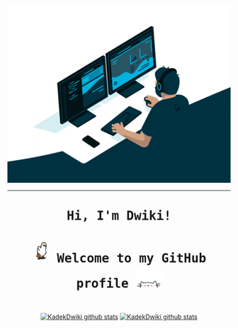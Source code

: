 <p align="center">
  <a href="#"><img height="400" width="600" src="coding.gif" alt="Kadek Dwiki"></a>
</p>
<hr></hr>
<h1 align="center" style="text-decoration:none;"><samp>Hi, I'm Dwiki!</samp></h1>
<h1 align="center"style="text-decoration:none;"><samp><img height="50" src="bebek.gif" alt="Hello"> Welcome to my GitHub profile <img height="50" src="cat.gif" alt="Hello"></samp></h1>
<br>
<p align="center">
  <a href="#"><img src="https://github-readme-stats.vercel.app/api?username=KadekDwiki&hide_border=true&show_icons=true" alt="KadekDwiki github stats"></a>
  <a href="#"><img src="https://github-readme-stats.vercel.app/api/top-langs/?username=KadekDwiki&layout=compact" alt="KadekDwiki github stats"></a>
</p>
<!--
**edisonlee55/edisonlee55** 


- 🌱 I’m currently learning ...
- 👯 I’m looking to collaborate on ...
- 🤔 I’m looking for help with ...
- 💬 Ask me about ...
- ⚡ Fun fact: ...
-->
